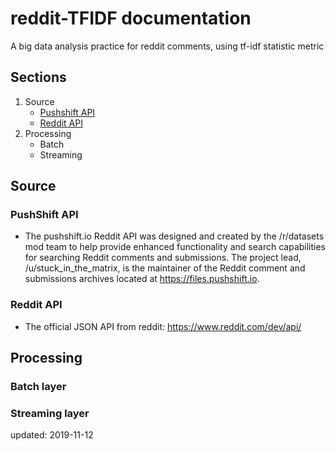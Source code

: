 # reddit-TFIDF documentation
A big data analysis practice for reddit comments, using tf-idf statistic metric

## Sections
1. Source
      * [Pushshift API](#pushshift-api)
      * [Reddit API](#reddit-api)
2. Processing
      * Batch
      * Streaming
      
## Source
### PushShift API
- The pushshift.io Reddit API was designed and created by the /r/datasets mod team to help provide enhanced functionality and search capabilities for searching Reddit comments and submissions. The project lead, /u/stuck_in_the_matrix, is the maintainer of the Reddit comment and submissions archives located at https://files.pushshift.io.
### Reddit API
- The official JSON API from reddit: https://www.reddit.com/dev/api/

## Processing
### Batch layer
### Streaming layer
    
updated: 2019-11-12
